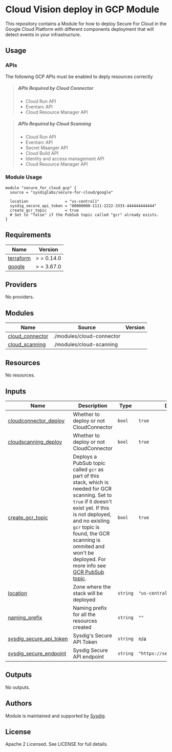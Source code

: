 # Cloud Vision deploy in GCP Module

This repository contains a Module for how to deploy Secure For Cloud in the Google Cloud Platform with different
components deployment that will detect events in your infrastructure.

## Usage

### APIs

The following GCP APIs must be enabled to deply resources correctly

> ##### APIs Required by Cloud Connector
>* Cloud Run API
>* Eventarc API
>* Cloud Resource Manager API

> ##### APIs Required by Cloud Scanning
>* Cloud Run API
>* Eventarc API
>* Secret Maanger API
>* Cloud Build API
>* Identity and access management API
>* Cloud Resource Manager API

### Module Usage

```hcl
module "secure_for_cloud_gcp" {
  source = "sysdiglabs/secure-for-cloud/google"

  location                = "us-central1"
  sysdig_secure_api_token = "00000000-1111-2222-3333-444444444444"
  create_gcr_topic        = true
  # Set to "false" if the PubSub topic called "gcr" already exists.
}
```

<!-- BEGINNING OF PRE-COMMIT-TERRAFORM DOCS HOOK -->

## Requirements

| Name | Version |
|------|---------|
| <a name="requirement_terraform"></a> [terraform](#requirement\_terraform) | > = 0.14.0 |
| <a name="requirement_google"></a> [google](#requirement\_google) | > = 3.67.0 |

## Providers

No providers.

## Modules

| Name | Source | Version |
|------|--------|---------|
| <a name="module_cloud_connector"></a> [cloud\_connector](#module\_cloud\_connector) | ./modules/cloud-connector |  |
| <a name="module_cloud_scanning"></a> [cloud\_scanning](#module\_cloud\_scanning) | ./modules/cloud-scanning |  |

## Resources

No resources.

## Inputs

| Name | Description | Type | Default | Required |
|------|-------------|------|---------|:--------:|
| <a name="input_cloudconnector_deploy"></a> [cloudconnector\_deploy](#input\_cloudconnector\_deploy) | Whether to deploy or not CloudConnector | `bool` | `true` | no |
| <a name="input_cloudscanning_deploy"></a> [cloudscanning\_deploy](#input\_cloudscanning\_deploy) | Whether to deploy or not CloudConnector | `bool` | `true` | no |
| <a name="input_create_gcr_topic"></a> [create\_gcr\_topic](#input\_create\_gcr\_topic) | Deploys a PubSub topic called `gcr` as part of this stack, which is needed for GCR scanning. Set to `true` if it doesn't exist yet. If this is not deployed, and no existing `gcr` topic is found, the GCR scanning is ommited and won't be deployed. For more info see [GCR PubSub topic](https://cloud.google.com/container-registry/docs/configuring-notifications#create_a_topic). | `bool` | `true` | no |
| <a name="input_location"></a> [location](#input\_location) | Zone where the stack will be deployed | `string` | `"us-central1"` | no |
| <a name="input_naming_prefix"></a> [naming\_prefix](#input\_naming\_prefix) | Naming prefix for all the resources created | `string` | `""` | no |
| <a name="input_sysdig_secure_api_token"></a> [sysdig\_secure\_api\_token](#input\_sysdig\_secure\_api\_token) | Sysdig's Secure API Token | `string` | n/a | yes |
| <a name="input_sysdig_secure_endpoint"></a> [sysdig\_secure\_endpoint](#input\_sysdig\_secure\_endpoint) | Sysdig Secure API endpoint | `string` | `"https://secure.sysdig.com"` | no |

## Outputs

No outputs.
<!-- END OF PRE-COMMIT-TERRAFORM DOCS HOOK -->

## Authors

Module is maintained and supported by [Sysdig](https://github.com/sysdiglabs/terraform-google-cloudvision).

## License

Apache 2 Licensed. See LICENSE for full details.
